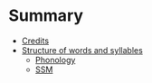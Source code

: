 # Summary

- [Credits](./credits.md)
- [Structure of words and syllables]()
    - [Phonology](./phonology.md)
    - [SSM](./ssm.md)